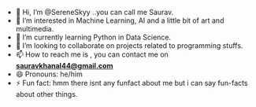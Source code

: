 - 👋 Hi, I’m @SereneSkyy ..you can call me Saurav.
- 👀 I’m interested in Machine Learning, AI and a little bit of art and multimedia.
- 🌱 I’m currently learning Python in Data Science.
- 💞️ I’m looking to collaborate on projects related to programming stuffs. 
- 📫 How to reach me is , you can contact me on **sauravkhanal44@gmail.com**
- 😄 Pronouns: he/him
- ⚡ Fun fact: hmm there isnt any funfact about me but i can say fun-facts about other things.

<!---
SereneSkyy/SereneSkyy is a ✨ special ✨ repository because its `README.md` (this file) appears on your GitHub profile.
You can click the Preview link to take a look at your changes.
--->
